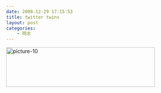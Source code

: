 ```yaml
---
date: 2008-12-29 17:15:53
title: twitter twins
layout: post
categories:
    - 网志
---
```

<a href="http://pic.ztpala.com/wp-content/uploads/2008/12/picture-10.png"><img class="aligncenter size-medium wp-image-1622" title="picture-10" src="http://pic.ztpala.com/wp-content/uploads/2008/12/picture-10.png?w=400" alt="picture-10" width="400" height="107" /></a>
